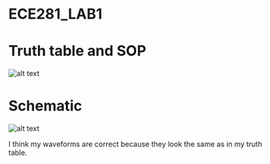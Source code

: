 ECE281_LAB1
===========
# Truth table and SOP

![alt text](http://i42.tinypic.com/vpbtqa.jpg "Logo Title Text 1")

# Schematic

![alt text](http://i43.tinypic.com/skxa2u.jpg "Logo Title Text 1")

I think my waveforms are correct because they look the same as in my truth table.


